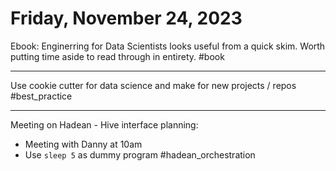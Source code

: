 # Friday, November 24, 2023

Ebook: Enginerring for Data Scientists looks useful from a quick skim. Worth putting time aside to read through in entirety. #book

---
Use cookie cutter for data science and make for new projects / repos
#best_practice

---
Meeting on Hadean - Hive interface planning:
- Meeting with Danny at 10am
- Use `sleep 5` as dummy program
#hadean_orchestration 